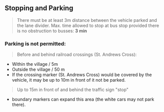 ## Stopping and Parking

> There must be at least 3m distance between the vehicle parked and the lane divider.
> Max. time allowed to stop at bus stop provided there is no obstruction to busses: **3 min**

### Parking is not permitted:
> Before and behind railroad crossings (St. Andrews Cross):
- Within the village / 5m 
- Outside the village / 50 m 
- If the crossing marker (St. Andrews Cross) would be covered by the vehicle, it may be up to 10m in front of it not be parked.


> Up to 15m in front of and behind the traffic sign "stop"
- boundary markers can expand this area (the white cars may not park there).
